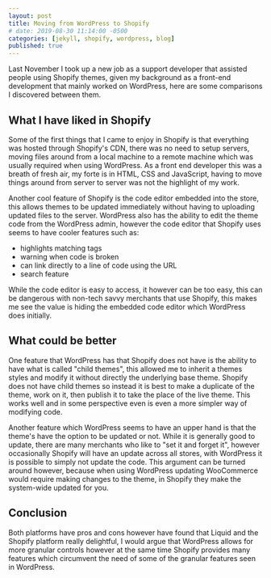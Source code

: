 ```yaml
---
layout: post
title: Moving from WordPress to Shopify
# date: 2019-08-30 11:14:00 -0500
categories: [jekyll, shopify, wordpress, blog]
published: true
---
```


Last November I took up a new job as a support developer that assisted people using Shopify themes, given my background as a front-end development that mainly worked on WordPress, here are some comparisons I discovered between them.

## What I have liked in Shopify

Some of the first things that I came to enjoy in Shopify is that everything was hosted through Shopify's CDN, there was no need to setup servers, moving files around from a local machine to a remote machine which was usually required when using WordPress. As a front end developer this was a breath of fresh air, my forte is in HTML, CSS and JavaScript, having to move things around from server to server was not the highlight of my work.

Another cool feature of Shopify is the code editor embedded into the store, this allows themes to be updated immediately without having to uploading updated files to the server. WordPress also has the ability to edit the theme code from the WordPress admin, however the code editor that Shopify uses seems to have cooler features such as:

- highlights matching tags
- warning when code is broken
- can link directly to a line of code using the URL
- search feature

While the code editor is easy to access, it however can be too easy, this can be dangerous with non-tech savvy merchants that use Shopify, this makes me see the value is hiding the embedded code editor which WordPress does initially.

## What could be better

One feature that WordPress has that Shopify does not have is the ability to have what is called "child themes", this allowed me to inherit a themes styles and modify it without directly the underlying base theme. Shopify does not have child themes so instead it is best to make a duplicate of the theme, work on it, then publish it to take the place of the live theme. This works well and in some perspective even is even a more simpler way of modifying code.

Another feature which WordPress seems to have an upper hand is that the theme's have the option to be updated or not. While it is generally good to update, there are many merchants who like to "set it and forget it", however occasionally Shopify will have an update across all stores, with WordPress it is possible to simply not update the code. This argument can be turned around however, because when using WordPress updating WooCommerce would require making changes to the theme, in Shopify they make the system-wide updated for you.

## Conclusion

Both platforms have pros and cons however have found that Liquid and the Shopify platform really delightful, I would argue that WordPress allows for more granular controls however at the same time Shopify provides many features which circumvent the need of some of the granular features seen in WordPress.